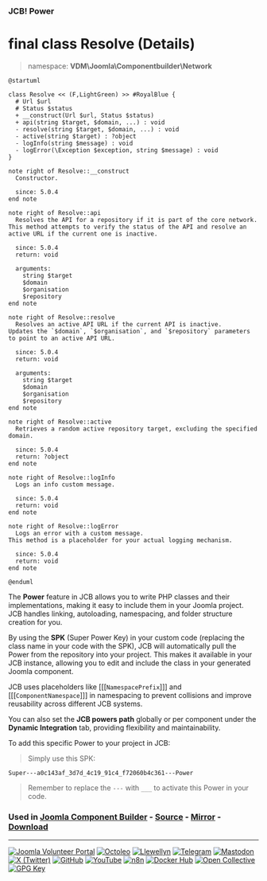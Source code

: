 ### JCB! Power
# final class Resolve (Details)
> namespace: **VDM\Joomla\Componentbuilder\Network**

```uml
@startuml

class Resolve << (F,LightGreen) >> #RoyalBlue {
  # Url $url
  # Status $status
  + __construct(Url $url, Status $status)
  + api(string $target, $domain, ...) : void
  - resolve(string $target, $domain, ...) : void
  - active(string $target) : ?object
  - logInfo(string $message) : void
  - logError(\Exception $exception, string $message) : void
}

note right of Resolve::__construct
  Constructor.

  since: 5.0.4
end note

note right of Resolve::api
  Resolves the API for a repository if it is part of the core network.
This method attempts to verify the status of the API and resolve an active URL if the current one is inactive.

  since: 5.0.4
  return: void
  
  arguments:
    string $target
    $domain
    $organisation
    $repository
end note

note right of Resolve::resolve
  Resolves an active API URL if the current API is inactive.
Updates the `$domain`, `$organisation`, and `$repository` parameters to point to an active API URL.

  since: 5.0.4
  return: void
  
  arguments:
    string $target
    $domain
    $organisation
    $repository
end note

note right of Resolve::active
  Retrieves a random active repository target, excluding the specified domain.

  since: 5.0.4
  return: ?object
end note

note right of Resolve::logInfo
  Logs an info custom message.

  since: 5.0.4
  return: void
end note

note right of Resolve::logError
  Logs an error with a custom message.
This method is a placeholder for your actual logging mechanism.

  since: 5.0.4
  return: void
end note

@enduml
```

The **Power** feature in JCB allows you to write PHP classes and their implementations,
making it easy to include them in your Joomla project. JCB handles linking, autoloading,
namespacing, and folder structure creation for you.

By using the **SPK** (Super Power Key) in your custom code (replacing the class name
in your code with the SPK), JCB will automatically pull the Power from the repository
into your project. This makes it available in your JCB instance, allowing you to edit
and include the class in your generated Joomla component.

JCB uses placeholders like [[[`NamespacePrefix`]]] and [[[`ComponentNamespace`]]] in
namespacing to prevent collisions and improve reusability across different JCB systems.

You can also set the **JCB powers path** globally or per component under the
**Dynamic Integration** tab, providing flexibility and maintainability.

To add this specific Power to your project in JCB:

> Simply use this SPK:
```
Super---a0c143af_3d7d_4c19_91c4_f72060b4c361---Power
```
> Remember to replace the `---` with `___` to activate this Power in your code.

### Used in [Joomla Component Builder](https://www.joomlacomponentbuilder.com) - [Source](https://git.vdm.dev/joomla/Component-Builder) - [Mirror](https://github.com/vdm-io/Joomla-Component-Builder) - [Download](https://git.vdm.dev/joomla/pkg-component-builder/releases)

---
[![Joomla Volunteer Portal](https://img.shields.io/badge/-Joomla-gold?logo=joomla)](https://volunteers.joomla.org/joomlers/1396-llewellyn-van-der-merwe "Join Llewellyn on the Joomla Volunteer Portal: Shaping the Future Together!") [![Octoleo](https://img.shields.io/badge/-Octoleo-black?logo=linux)](https://git.vdm.dev/octoleo "--quiet") [![Llewellyn](https://img.shields.io/badge/-Llewellyn-ffffff?logo=gitea)](https://git.vdm.dev/Llewellyn "Collaborate and Innovate with Llewellyn on Git: Building a Better Code Future!") [![Telegram](https://img.shields.io/badge/-Telegram-blue?logo=telegram)](https://t.me/Joomla_component_builder "Join Llewellyn and the Community on Telegram: Building Joomla Components Together!") [![Mastodon](https://img.shields.io/badge/-Mastodon-9e9eec?logo=mastodon)](https://joomla.social/@llewellyn "Connect and Engage with Llewellyn on Joomla Social: Empowering Communities, One Post at a Time!") [![X (Twitter)](https://img.shields.io/badge/-X-black?logo=x)](https://x.com/llewellynvdm "Join the Conversation with Llewellyn on X: Where Ideas Take Flight!") [![GitHub](https://img.shields.io/badge/-GitHub-181717?logo=github)](https://github.com/Llewellynvdm "Build, Innovate, and Thrive with Llewellyn on GitHub: Turning Ideas into Impact!") [![YouTube](https://img.shields.io/badge/-YouTube-ff0000?logo=youtube)](https://www.youtube.com/@OctoYou "Explore, Learn, and Create with Llewellyn on YouTube: Your Gateway to Inspiration!") [![n8n](https://img.shields.io/badge/-n8n-black?logo=n8n)](https://n8n.io/creators/octoleo "Effortless Automation and Impactful Workflows with Llewellyn on n8n!") [![Docker Hub](https://img.shields.io/badge/-Docker-grey?logo=docker)](https://hub.docker.com/u/llewellyn "Llewellyn on Docker: Containerize Your Creativity!") [![Open Collective](https://img.shields.io/badge/-Donate-green?logo=opencollective)](https://opencollective.com/joomla-component-builder "Donate towards JCB: Help Llewellyn financially so he can continue developing this great tool!") [![GPG Key](https://img.shields.io/badge/-GPG-blue?logo=gnupg)](https://git.vdm.dev/Llewellyn/gpg "Unlock Trust and Security with Llewellyn's GPG Key: Your Gateway to Verified Connections!")